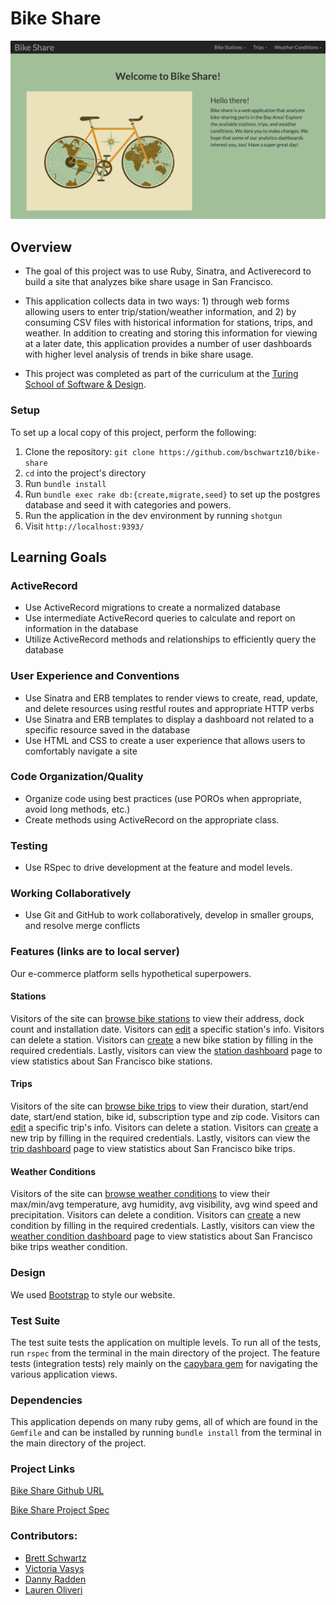 # Bike Share

![Alt text](./app/public/assets/welcome.png?raw=true "Entrance")

## Overview

* The goal of this project was to use Ruby, Sinatra, and Activerecord to build a site that analyzes bike share usage in San Francisco.

* This application collects data in two ways: 1) through web forms allowing users to enter trip/station/weather information, and 2) by consuming CSV files with historical information for stations, trips, and weather. In addition to creating and storing this information for viewing at a later date, this application provides a number of user dashboards with higher level analysis of trends in bike share usage.

* This project was completed as part of the curriculum at the [Turing School of Software & Design](http://turing.io).

### Setup

To set up a local copy of this project, perform the following:

  1. Clone the repository: `git clone https://github.com/bschwartz10/bike-share`
  2. `cd` into the project's directory
  3. Run `bundle install`
  4. Run `bundle exec rake db:{create,migrate,seed}` to set up the postgres database and seed it with categories and powers.
  5. Run the application in the dev environment by running `shotgun`
  6. Visit `http://localhost:9393/`

## Learning Goals

### ActiveRecord

* Use ActiveRecord migrations to create a normalized database
* Use intermediate ActiveRecord queries to calculate and report on information in the database
* Utilize ActiveRecord methods and relationships to efficiently query the database

### User Experience and Conventions

* Use Sinatra and ERB templates to render views to create, read, update, and delete resources using restful routes and appropriate HTTP verbs
* Use Sinatra and ERB templates to display a dashboard not related to a specific resource saved in the database
* Use HTML and CSS to create a user experience that allows users to comfortably navigate a site

### Code Organization/Quality

* Organize code using best practices (use POROs when appropriate, avoid long methods, etc.)
* Create methods using ActiveRecord on the appropriate class.

### Testing

* Use RSpec to drive development at the feature and model levels.

### Working Collaboratively

* Use Git and GitHub to work collaboratively, develop in smaller groups, and resolve merge conflicts

### Features (links are to local server)
Our e-commerce platform sells hypothetical superpowers.

#### Stations
Visitors of the site can [browse bike stations](http://127.0.0.1:9393/stations) to view their address, dock count and installation date. Visitors can [edit](http://127.0.0.1:9393/stations/51/edit) a specific station's info. Visitors can delete a station. Visitors can [create](http://127.0.0.1:9393/stations/new) a new bike station by filling in the required credentials. Lastly, visitors can view the [station dashboard](http://127.0.0.1:9393/station-dashboard) page to view statistics about San Francisco bike stations.

#### Trips
Visitors of the site can [browse bike trips](http://127.0.0.1:9393/trips) to view their duration, start/end date, start/end station, bike id, subscription type and zip code. Visitors can [edit](http://127.0.0.1:9393/trips/3318/edit) a specific trip's info. Visitors can delete a station. Visitors can [create](http://127.0.0.1:9393/trips/new) a new trip by filling in the required credentials. Lastly, visitors can view the [trip dashboard](http://127.0.0.1:9393/trip-dashboard) page to view statistics about San Francisco bike trips.

#### Weather Conditions
Visitors of the site can [browse weather conditions](http://127.0.0.1:9393/conditions) to view their max/min/avg temperature, avg humidity, avg visibility, avg wind speed and precipitation. Visitors can delete a condition. Visitors can [create](http://127.0.0.1:9393/conditions/new) a new condition by filling in the required credentials. Lastly, visitors can view the [weather condition dashboard](http://127.0.0.1:9393/weather-dashboard) page to view statistics about San Francisco bike trips weather condition.

### Design
We used [Bootstrap](http://getbootstrap.com/) to style our website.

### Test Suite

The test suite tests the application on multiple levels. To run all of the tests, run `rspec` from the terminal in the main directory of the project. The feature tests (integration tests) rely mainly on the [capybara gem](https://github.com/jnicklas/capybara) for navigating the various application views.

### Dependencies

This application depends on many ruby gems, all of which are found in the `Gemfile` and can be installed by running `bundle install` from the terminal in the main directory of the project.

### Project Links
[Bike Share Github URL](https://github.com/bschwartz10/bike-share)

[Bike Share Project Spec](https://github.com/turingschool/bike-share)

### Contributors:
* [Brett Schwartz](https://github.com/bschwartz10/little_shop_of_orders)
* [Victoria Vasys](https://github.com/VictoriaVasys)
* [Danny Radden](https://github.com/dannyradden)
* [Lauren Oliveri](https://github.com/lao9)
